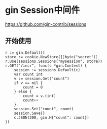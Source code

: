 # gin Session中间件 

https://github.com/gin-contrib/sessions

## 开始使用 

    r := gin.Default()
	store := cookie.NewStore([]byte("secret"))
	r.Use(sessions.Sessions("mysession", store))
    r.GET("/incr", func(c *gin.Context) {
		session := sessions.Default(c)
		var count int
		v := session.Get("count")
		if v == nil {
			count = 0
		} else {
			count = v.(int)
			count++
		}
		session.Set("count", count)
		session.Save()
		c.JSON(200, gin.H{"count": count})
	})